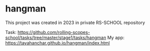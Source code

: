 # hangman

This project was created in 2023 in private RS-SCHOOL repository

Task: https://github.com/rolling-scopes-school/tasks/tree/master/stage1/tasks/hangman
My app: https://tayahanchar.github.io/hangman/index.html
